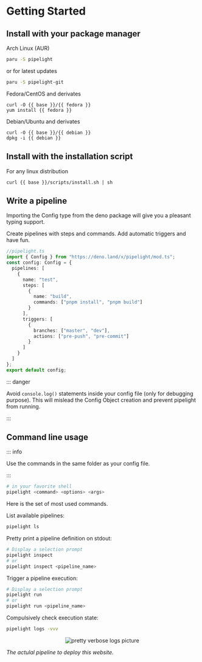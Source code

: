 <script lang="ts" setup>
const base = "https://packages.pipelight.dev";
const debian = `pipelight-${import.meta.env.VITE_GIT_VERSION}.deb`;
const archlinux = `pipelight-${import.meta.env.VITE_GIT_VERSION}.pkg.tar.zst`;
const fedora = `pipelight-${import.meta.env.VITE_GIT_VERSION}.rpm`;
</script>

# Getting Started

## Install with your package manager

Arch Linux (AUR)

```sh
paru -S pipelight
```

or for latest updates

```sh
paru -S pipelight-git
```

Fedora/CentOS and derivates

```sh-vue
curl -O {{ base }}/{{ fedora }}
yum install {{ fedora }}
```

Debian/Ubuntu and derivates

```sh-vue
curl -O {{ base }}/{{ debian }}
dpkg -i {{ debian }}
```

## Install with the installation script

For any linux distribution

```sh-vue
curl {{ base }}/scripts/install.sh | sh
```

## Write a pipeline

Importing the Config type from the deno package will give you a pleasant typing support.

Create pipelines with steps and commands.
Add automatic triggers and have fun.

```ts
//pipelight.ts
import { Config } from "https://deno.land/x/pipelight/mod.ts";
const config: Config = {
  pipelines: [
    {
      name: "test",
      steps: [
        {
          name: "build",
          commands: ["pnpm install", "pnpm build"]
        }
      ],
      triggers: [
        {
          branches: ["master", "dev"],
          actions: ["pre-push", "pre-commit"]
        }
      ]
    }
  ]
};
export default config;
```

::: danger

Avoid `console.log()` statements inside your config file (only for debugging purpose).
This will mislead the Config Object creation and prevent pipelight from running.

:::

## Command line usage

::: info

Use the commands in the same folder as your config file.

:::

```sh
# in your favorite shell
pipelight <command> <options> <args>
```

Here is the set of most used commands.

List available pipelines:

```sh
pipelight ls
```

Pretty print a pipeline definition on stdout:

```sh
# Display a selection prompt
pipelight inspect
# or
pipelight inspect <pipeline_name>
```

Trigger a pipeline execution:

```sh
# Display a selection prompt
pipelight run
# or
pipelight run <pipeline_name>
```

Compulsively check execution state:

```sh
pipelight logs -vvv
```

<p align="center">
  <img class="terminal" src="/images/log_level_4.png" alt="pretty verbose logs picture">
</p>

_The actulal pipeline to deploy this website._
